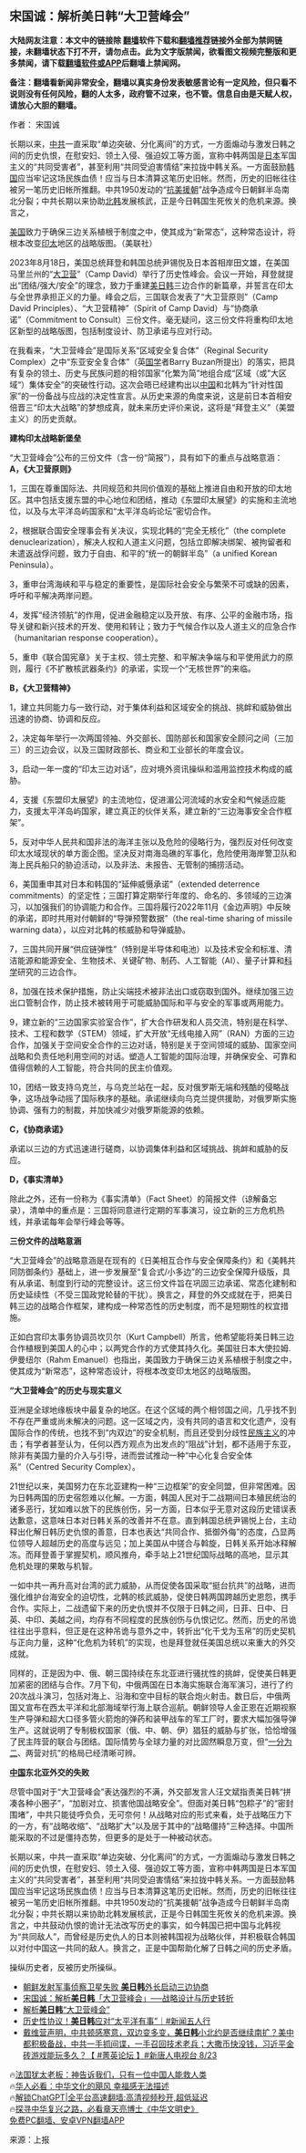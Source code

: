  <!-- 面包屑导航 --> <h2>宋国诚：解析美日韩“大卫营峰会”</h2> <p class="notice"><b>大陆网友注意：本文中的链接除 <a href="https://github.com/bannedbook/fanqiang" >翻墙</a>软件下载和<a href="https://github.com/killgcd/justmysocks/blob/master/README.md">翻墙推荐</a>链接外全部为禁网链接，未翻墙状态下打不开，请勿点击。此为文字版禁闻，欲看图文视频完整版和更多禁闻，请下载<a href="https://github.com/bannedbook/fanqiang">翻墙软件或APP</a>后翻墙上禁闻网。</p><p>备注：翻墙看新闻非常安全，翻墙以真实身份发表敏感言论有一定风险，但只看不说则没有任何风险，翻的人太多，政府管不过来，也不管。信息自由是天赋人权，请放心大胆的翻墙。</b></p>  <div class="entry"> <p>作者： 宋国诚</p> <p id="summary">长期以来，<a href="https://www.bannedbook.org/bnews/tag/%e4%b8%ad%e5%85%b1/" class="st_tag internal_tag" rel="tag" title="标签 中共 下的日志">中共</a>一直采取“单边突破、分化离间”的方式，一方面煽动与激发日韩之间的历史仇恨，在慰安妇、领土入侵、强迫奴工等方面，宣称中韩两国是<a href="https://www.bannedbook.org/bnews/tag/%e6%97%a5%e6%9c%ac/" class="st_tag internal_tag" rel="tag" title="标签 日本 下的日志">日本</a>军国主义的“共同受害者”，甚至利用“共同受迫害情结”来拉拢中韩关系。一方面鼓励<a href="https://www.bannedbook.org/bnews/tag/%e9%9f%a9%e5%9b%bd/" class="st_tag internal_tag" rel="tag" title="标签 韩国 下的日志">韩国</a>应当牢记这场民族血债！应当与日本清算这笔历史旧帐。然而，历史的旧帐往往被另一笔历史旧帐所推翻。中共1950发动的“<span class='wp_keywordlink'><a href="https://www.bannedbook.org/forum2/topic952.html" title="历史回顾：从“抗美援朝”到“大跃进”" target="_blank">抗美援朝</a></span>”战争造成今日朝鲜半岛南北分裂；中共长期以来协助<a href="https://www.bannedbook.org/bnews/tag/%e5%8c%97%e9%9f%a9/" class="st_tag internal_tag" rel="tag" title="标签 北韩 下的日志">北韩</a>发展核武，正是今日韩国生死攸关的危机来源。换言之，</p> <p id="conimg"><a href="https://www.bannedbook.org/bnews/tag/%e7%be%8e%e5%9b%bd/" class="st_tag internal_tag" rel="tag" title="标签 美国 下的日志">美国</a>致力于确保三边关系植根于制度之中，使其成为“新常态”，这种常态设计，将根本改变<a href="https://www.bannedbook.org/bnews/tag/%E5%8D%B0%E5%A4%AA/" class="st_tag internal_tag" rel="tag" title="标签 印太 下的日志">印太</a>地区的战略版图。（美联社）</p> <p>2023年8月18日，美国总统拜登和韩国总统尹锡悦及日本首相岸田文雄，在美国马里兰州的“<a href="https://www.bannedbook.org/bnews/tag/%E5%A4%A7%E5%8D%AB%E8%90%A5/" class="st_tag internal_tag" rel="tag" title="标签 大卫营 下的日志">大卫营</a>”（Camp David）举行了历史性峰会。会议一开始，拜登就提出“团结/强大/安全”的理念，致力于重建<a href="https://www.bannedbook.org/bnews/tag/%E7%BE%8E%E6%97%A5%E9%9F%A9/" class="st_tag internal_tag" rel="tag" title="标签 美日韩 下的日志">美日韩</a>三边合作的新篇章，并誓言在印太与全世界承担正义的力量。峰会之后，三国联合发表了“大卫营原则”（Camp David Principles）、“大卫营精神”（Spirit of Camp David）与“协商承诺”（Commitment to Consult）三份文件。毫无疑问，这三份文件将重构印太地区新型的战略版图，包括制度设计、防卫承诺与应对行动。</p> <p>在我看来，“大卫营峰会”是国际关系“区域安全复合体”（Reginal Security Complex）之中“东亚安全复合体”（英<span class='wp_keywordlink'><a href="https://www.bannedbook.org/forum24/" title="国学传统文化禁书" target="_blank">国学</a></span>者Barry Buzan所提出）的落实，把具有复杂的领土、历史与民族问题的相邻国家“化繁为简”地组合成“区域（或”大区域“）集体安全”的突破性行动。这次会晤已经建构出以<span class='wp_keywordlink_affiliate'><a href="https://www.bannedbook.org/" title="中国" target="_blank">中国</a></span>和北韩为“针对性国家”的一份备战与应战的决定性宣言。从历史来源的角度来说，这是前日本首相安倍晋三“印太大战略”的梦想成真，就未来历史评价来说，这将是“拜登主义”（美盟主义）的历史贡献。</p> <p><strong>建构印太战略新堡垒</strong></p> <p>“大卫营峰会”公布的三份文件（含一份“简报”），具有如下的重点与战略意涵：<strong>A，《大卫营原则》</strong></p> <p>1，三国在尊重国际法、共同规范和共同价值观的基础上推进自由和开放的印太地区。其中包括支援东盟的中心地位和团结，推动《东盟印太展望》的实施和主流地位，以及与太平洋岛屿国家和“太平洋岛屿论坛”密切合作。</p> <p>2，根据联合国安全理事会有关决议，实现北韩的“完全无核化”（the complete denuclearization），解决人权和人道主义问题，包括立即解决绑架、被拘留者和未遣返战俘问题，致力于自由、和平的“统一的朝鲜半岛”（a unified Korean Peninsula）。</p> <p>3，重申台湾海峡和平与稳定的重要性，是国际社会安全与繁荣不可或缺的因素，呼吁和平解决两岸问题。</p> <p>4，发挥“经济领航”的作用，促进金融稳定以及开放、有序、公平的金融市场，指导关键和新兴技术的开发、使用和转让；致力于气候合作以及人道主义的应急合作（humanitarian response cooperation）。</p> <p>5，重申《联合国宪章》关于主权、领土完整、和平解决争端与和平使用武力的原则，履行《不扩散核武器条约》的承诺，实现一个“无核世界”的来临。</p> <p><strong>B</strong><strong>，</strong><strong>《大卫营精神》</strong></p> <p>1，建立共同能力与一致行动，对于集体利益和区域安全的挑战、挑衅和威胁做出迅速的协商、协调和反应。</p> <p>2，决定每年举行一次两国领袖、外交部长、国防部长和国家安全顾问之间（三加三）的三边会议，以及三国财政部长、商业和工业部长的年度会议。</p> <p>3，启动一年一度的“印太三边对话”，应对境外资讯操纵和滥用监控技术构成的威胁。</p> <p>4，支援《东盟印太展望》的主流地位，促进湄公河流域的水安全和气候适应能力，支援太平洋岛屿国家，建立真正的伙伴关系，建立新的“三边海事安全合作框架”。</p> <p>5，反对中华人民共和国非法的海洋主张以及危险的侵略行为，强烈反对任何改变印太水域现状的单方面企图。坚决反对南海岛礁的军事化，危险使用海岸警卫队和海上民兵船只的胁迫活动，以及非法、未报告、无管制的捕捞活动。</p> <p>6，美国重申其对日本和韩国的“延伸威慑承诺”（extended deterrence commitments）的坚定性；三国打算定期举行年度的、命名的、多领域的三边演习，以加强我们的协调能力和合作。三国将履行2022年11月《金边声明》中反映的承诺，即时共用对付朝鲜的“导弹预警数据”（the real-time sharing of missile warning data），以应对北韩的核威胁和导弹威胁。</p> <p>7，三国共同开展“供应链弹性”（特别是半导体和电池）以及技术安全和标准、清洁能源和能源安全、生物技术、关键矿物、制药、人工智能（AI）、量子计算和<span class='wp_keywordlink'><a href="https://www.bannedbook.org/forum11/topic309.html" title="禁片：“科学”的棍子" target="_blank">科学</a></span>研究的三边合作。</p>  <p>8，加强在技术保护措施，防止尖端技术被非法出口或窃取到国外。继续加强三边出口管制合作，防止技术被转用于可能威胁国际和平与安全的军事或两用能力。</p> <p>9，建立新的“三边国家实验室合作”，扩大合作研发和人员交流，特别是在科学、技术、工程和数学（STEM）领域，扩大开放“无线电接入网”（RAN）方面的三边合作，加强关于空间安全合作的三边对话，特别是关于空间领域的威胁、国家空间战略和负责任地利用空间的对话。塑造人工智能的国际治理，并确保安全、可靠和值得信赖的人工智能，符合共同的民主价值观。</p> <p>10，团结一致支持乌克兰，与乌克兰站在一起，反对俄罗斯无端和残酷的侵略战争，这场战争动摇了国际秩序的基础。承诺继续向乌克兰提供援助，对俄罗斯实施协调、强有力的制裁，并加快减少对俄罗斯能源的依赖。</p> <p><strong>C，《协商承诺》</strong></p> <p>承诺以三边的方式迅速进行磋商，以协调集体利益和区域挑战、挑衅和威胁的反应。</p> <p><strong>D，《事实清单》</strong></p> <p>除此之外，还有一份称为《事实清单》（Fact Sheet）的简报文件（谅解备忘录），清单中的重点是：三国将同意进行定期的军事演习，设立新的三方危机热线，并承诺每年会举行峰会等等。</p> <p><strong>三份文件的战略意涵</strong></p> <p>“大卫营峰会”的战略意涵是在现有的《日美相互合作与安全保障条约》和《美韩共同防御条约》基础上，进一步发展至“复合式/小多边”的三边安全保障升级版，具有从承诺、制度到行动的完整设计。这三份文件旨在巩固三边承诺、常态化建制和历史延续性（不受三国政党轮替的干扰）。换言之，拜登的外交成就在于，把美日韩三边的战略合作框架，建构成一种常态性的历史制度，而不是短期性的权宜措施。</p> <p>正如白宫印太事务协调员坎贝尔（Kurt Campbell）所言，他希望能将美日韩三边合作植根到美国人的心中；以两党合作的方式使其持久化。美国驻日本大使拉姆.伊曼纽尔（Rahm Emanuel）也指出，美国致力于确保三边关系植根于制度之中，使其成为“新常态”，这种常态设计，将根本改变印太地区的战略版图。</p>  <p><strong>“大卫营峰会”的历史与现实意义</strong></p> <p>亚洲是全球地缘板块中最复杂的地区。在这个区域的两个相邻国之间，几乎找不到不存在严重或尚未解决的问题。这一区域之内，没有共同的语言和文化遗产，没有国际合作的传统，也找不到“内双边”的安全机制，而且还受到分歧性<span class='wp_keywordlink'><a href="https://www.bannedbook.org/forum11/topic333.html" title="禁片：民族主义和三座大山" target="_blank">民族主义</a></span>的冲击；有学者甚至认为，任何以西方观点为出发点的“阻战”计划，都不适用于东亚，除非有美国力量的介入与引导，进而尝试推动一种“中心化复合安全体系”（Centred Security Complex）。</p> <p>21世纪以来，美国努力在东北亚建构一种“三边框架”的安全同盟，但非常困难。因为日韩两国的历史宿怨难以化解。一方面，韩国人民对于二战期间日本殖民统治的诸多恶行，犹如难以放下的民族创伤，另一方面，日本似乎无意对这段历史错误表达歉意，这意味日本对日韩关系的改善并不在意。直到韩国总统尹锡悦上台，主动释出化解日韩历史仇恨的善意，日本也表达“共同合作、抵御外侮”的态度，凸显两位领导人超越历史的高度与远见；加上美国从中搓合与斡旋，日韩关系开始冰释解冻。而拜登善于掌握契机，顺风推舟，牵手站上21世纪国际战略的高地，显示其危机处理的果敢与机智。</p> <p>一如中共一再升高对台湾的武力威胁，从而促使各国采取“挺台抗共”的战略，进而强化维护台海安全的迫切性，北韩的核武威胁，促使日韩两国跨越历史恩怨，携手合作。实际上，二战遗留下来的历史仇恨并不仅限于日韩之间，日菲、日中、日英、中印、美越之间，均存有不同程度的民族创伤与仇恨记忆。然而，历史的吊诡往往出乎意料，但正是在这种吊诡与意外之中，转折出“化干戈为玉帛”的历史契机与正向力量，这种“化危机为转机”的实现，也是拜登就任美国总统以来重大的外交成就。</p> <p>同样的，正是因为中、俄、朝三国持续在东北亚进行骚扰性的挑衅，促使美日韩更加紧密的团结与合作。7月下旬，中俄两国在日本海实施联合海军演习，进行了约20次战斗演习，包括对海上、沿海和空中目标的联合炮火射击。数日后，中俄两国又宣布在西太平洋和北部海域举行海上联合巡航。朝鲜领导人金正恩在近期视察生产导弹和超大口径多管火箭炮的弹药和装甲战车的军工厂时，要求大幅加强导弹生产。这就说明了专制极权国家（俄、中、朝、伊）猖狂的威胁与扩张，恰恰增强了民主阵营的联合与团结。国际情势与全球力量的对比固然瞬息万变，但“<span class='wp_keywordlink'><a href="https://www.bannedbook.org/forum11/topic291.html" title="禁片：对共产党要一分为二吗" target="_blank">一分为二</a></span>、两营对抗”的格局已经清晰可辨。</p> <p><strong><a href="https://www.bannedbook.org/bnews/tag/%E4%B8%AD%E5%9B%BD/" class="st_tag internal_tag" rel="tag" title="标签 中国 下的日志">中国</a>东北亚外交的失败</strong></p> <p>尽管中国对于“大卫营峰会”表达强烈的不满，外交部发言人汪文斌指责美日韩“拼凑各种小圈子”，“加剧对立、损害他国战略安全”。但面对美日韩“包粽子”的“密封围堵”，中共只能徒呼负负，无可奈何！从战略对应的形式来看，处于战略压力下的一方，有“战略收缩”、“战略扩大”以及居于其中的“战略僵持”三种选择。中国所能采取的不过是僵持态势，但更多的是处于一种被动状态。</p> <p>长期以来，中共一直采取“单边突破、分化离间”的方式，一方面煽动与激发日韩之间的历史仇恨，在慰安妇、领土入侵、强迫奴工等方面，宣称中韩两国是日本军国主义的“共同受害者”，甚至利用“共同受迫害情结”来拉拢中韩关系。一方面鼓励韩国应当牢记这场民族血债！应当与日本清算这笔历史旧帐。然而，历史的旧帐往往被另一笔历史旧帐所推翻。中共1950发动的“抗美援朝”战争造成今日朝鲜半岛南北分裂；中共长期以来协助北韩发展核武，正是今日韩国生死攸关的危机来源。换言之，中共鼓动仇恨的诡计无法改写历史的事实，如今韩国已把中国与北韩视为“共同敌人”，而曾经是历史仇人的日本则被韩国视为战略伙伴，并积极联合韩国以对付中国这一共同的敌人。换言之，正是中国帮助化解了日韩之间的历史矛盾。</p> <p>操纵历史者，反被历史所操纵。</p> <!--<div id="taboola-mid-1"></div>--><ul class='op-related-articles' title='相关阅读'> <li><a href='https://www.bannedbook.org/bnews/headline/20230824/1924729.html' target='_blank'>朝鲜发射军事侦察卫星失败 <b>美日韩</b>外长启动三边协商</a></li> <li><a href='https://www.bannedbook.org/bnews/baitai/20230824/1924600.html' target='_blank'>宋国诚：解析<b>美日韩</b>「大卫营峰会」──战略设计与历史转折</a></li> <li><a href='https://www.bannedbook.org/bnews/ssgc/20230824/1924567.html' target='_blank'>解析<b>美日韩</b>“大卫营峰会”</a></li> <li><a href='https://www.bannedbook.org/bnews/bannedvideo/20230824/1924384.html' target='_blank'>历史性协议！<b>美日韩</b>应对“太平洋有事”｜#新闻五人行</a></li> <li><a href='https://www.bannedbook.org/bnews/bannedvideo/20230824/1924349.html' target='_blank'>戴维营声明，中共顿感寒意，双边变多变，<b>美日韩</b>小北约是否继续南扩？美中都积极备战，中共一手抓间谍，一手召回技术老兵；大撒币快没钱，习近平金砖游戏能玩多久？【 #菁英论坛 】#新唐人电视台 8/23</a></li> </ul> <p class="texttj"> 🔥<a href="https://www.bannedbook.org/bnews/ssgc/20230219/1850782.html" target="_blank">法国犹太老板：神告诉我们，只有一位中国人能救人类</a><br/> 🔥<a href="https://www.bannedbook.org/bnews/comments/20220220/1694796.html" target="_blank">华人必看：中华文化的飓风 幸福感无法描述</a><br/> 🔥<a href="https://github.com/bannedbook/fanqiang/wiki/V2ray%E6%9C%BA%E5%9C%BA" target="_blank">解锁ChatGPT|全平台高速翻墙:高清视频秒开,超低延迟</a><br/> 🔥<a href="https://www.bannedbook.org/bnews/comments/20220808/1768773.html" target="_blank">探寻中华复兴之路，必看章天亮博士《中华文明史》</a><br/> <a href="https://github.com/bannedbook/fanqiang/wiki/%E7%A6%81%E9%97%BB%E7%BD%91%E5%AE%89%E5%8D%93%E7%BF%BB%E5%A2%99%E6%96%B0%E9%97%BBAPP" target="_blank">免费PC翻墙、安卓VPN翻墙APP</a><br/> </p> <p class="src-info">来源：上报 </p><a name='sharetosocial'></a> <div style="margin-bottom:5px;padding-bottom:5px;clear:both"> <div id="archive-pix-1" class="banner-ads"> <!-- AuctionX Display platform tag START --> <div id="27602x728x90x621x_ADSLOT1" clicktrack="%%CLICK_URL_ESC%%"></div>  <!-- AuctionX Display platform tag END --> </div> <div id="archive-pix-2" class="banner-ads"> <!-- AuctionX Display platform tag START --> <div id="27556x300x250x621x_ADSLOT1" clicktrack="%%CLICK_URL_ESC%%" style="margin:0 auto;text-align:center"></div>  <!-- AuctionX Display platform tag END --> </div> </div>  <div id="archive-pix-1" class="banner-ads"> <!-- AuctionX Display platform tag START --> <div id="27603x728x90x621x_ADSLOT1" clicktrack="%%CLICK_URL_ESC%%"></div>  <!-- AuctionX Display platform tag END --> </div> </div><!--END ENTRY--> 